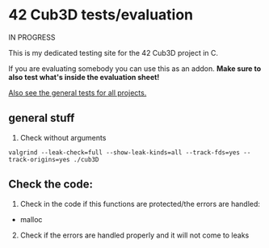 # 42 Cub3D tests/evaluation

IN PROGRESS

This is my dedicated testing site for the 42 Cub3D project in C.

If you are evaluating somebody you can use this as an addon. __Make sure to also test what's inside the evaluation sheet!__

[Also see the general tests for all projects.](https://github.com/poechlauerbe/42_tests)

## general stuff

1. Check without arguments
```
valgrind --leak-check=full --show-leak-kinds=all --track-fds=yes --track-origins=yes ./cub3D
```


## Check the code:

1. Check in the code if this functions are protected/the errors are handled:
- malloc

2. Check if the errors are handled properly and it will not come to leaks
